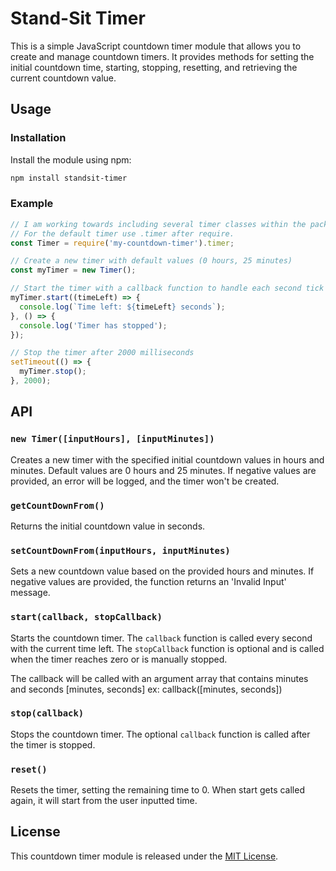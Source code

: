 # Stand-Sit Timer

This is a simple JavaScript countdown timer module that allows you to create and manage countdown timers. It provides methods for setting the initial countdown time, starting, stopping, resetting, and retrieving the current countdown value.

## Usage

### Installation

Install the module using npm:

```bash
npm install standsit-timer
```

### Example

```javascript
// I am working towards including several timer classes within the package
// For the default timer use .timer after require.
const Timer = require('my-countdown-timer').timer;

// Create a new timer with default values (0 hours, 25 minutes)
const myTimer = new Timer();

// Start the timer with a callback function to handle each second tick
myTimer.start((timeLeft) => {
  console.log(`Time left: ${timeLeft} seconds`);
}, () => {
  console.log('Timer has stopped');
});

// Stop the timer after 2000 milliseconds
setTimeout(() => {
  myTimer.stop();
}, 2000);
```

## API

### `new Timer([inputHours], [inputMinutes])`

Creates a new timer with the specified initial countdown values in hours and minutes. Default values are 0 hours and 25 minutes. If negative values are provided, an error will be logged, and the timer won't be created.

### `getCountDownFrom()`

Returns the initial countdown value in seconds.

### `setCountDownFrom(inputHours, inputMinutes)`

Sets a new countdown value based on the provided hours and minutes. If negative values are provided, the function returns an 'Invalid Input' message.

### `start(callback, stopCallback)`

Starts the countdown timer. The `callback` function is called every second with the current time left. The `stopCallback` function is optional and is called when the timer reaches zero or is manually stopped.

The callback will be called with an argument array that contains minutes and seconds [minutes, seconds]
ex: callback([minutes, seconds])

### `stop(callback)`

Stops the countdown timer. The optional `callback` function is called after the timer is stopped.

### `reset()`

Resets the timer, setting the remaining time to 0.
When start gets called again, it will start from the user inputted time.

## License

This countdown timer module is released under the [MIT License](LICENSE).
